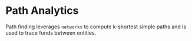 # Path Analytics

Path finding leverages `networkx` to compute k-shortest simple paths and is used to trace funds between entities.
